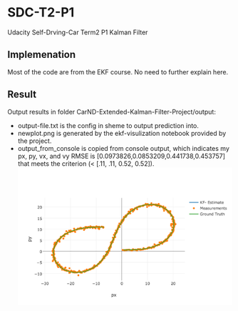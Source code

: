 # SDC-T2-P1
Udacity Self-Drving-Car Term2 P1 Kalman Filter

## Implemenation
Most of the code are from the EKF course. No need to further explain here.

## Result
Output results in folder CarND-Extended-Kalman-Filter-Project/output:
*  output-file.txt is the config in sheme to output prediction into.
*  newplot.png is generated by the ekf-visulization notebook provided by the project.
*  output_from_console is copied from console output, which indicates my px, py, vx, and vy RMSE is [0.0973826,0.0853209,0.441738,0.453757] that meets the criterion (< [.11, .11, 0.52, 0.52]).
![](https://github.com/qitong/SDC-T2-P1/raw/master/CarND-Extended-Kalman-Filter-Project/output/newplot.png)  

